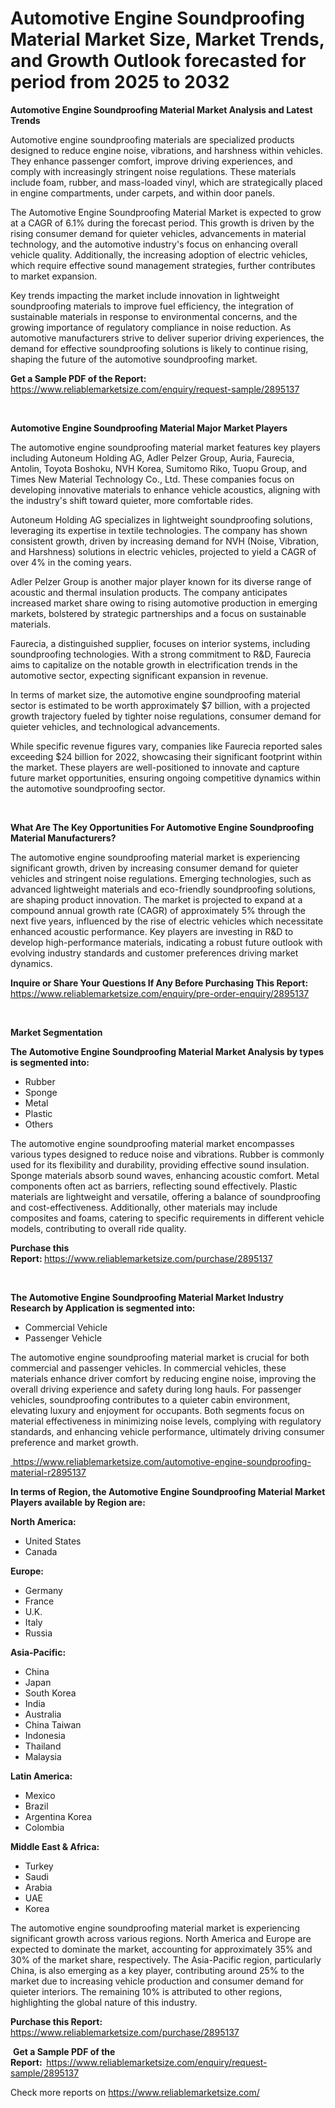 <p><h1>Automotive Engine Soundproofing Material Market Size, Market Trends, and Growth Outlook forecasted for period from 2025 to 2032</h1></p><p><strong>Automotive Engine Soundproofing Material Market Analysis and Latest Trends</strong></p>
<p><p>Automotive engine soundproofing materials are specialized products designed to reduce engine noise, vibrations, and harshness within vehicles. They enhance passenger comfort, improve driving experiences, and comply with increasingly stringent noise regulations. These materials include foam, rubber, and mass-loaded vinyl, which are strategically placed in engine compartments, under carpets, and within door panels.</p><p>The Automotive Engine Soundproofing Material Market is expected to grow at a CAGR of 6.1% during the forecast period. This growth is driven by the rising consumer demand for quieter vehicles, advancements in material technology, and the automotive industry's focus on enhancing overall vehicle quality. Additionally, the increasing adoption of electric vehicles, which require effective sound management strategies, further contributes to market expansion.</p><p>Key trends impacting the market include innovation in lightweight soundproofing materials to improve fuel efficiency, the integration of sustainable materials in response to environmental concerns, and the growing importance of regulatory compliance in noise reduction. As automotive manufacturers strive to deliver superior driving experiences, the demand for effective soundproofing solutions is likely to continue rising, shaping the future of the automotive soundproofing market.</p></p>
<p><strong>Get a Sample PDF of the Report:&nbsp;</strong> <a href="https://www.reliablemarketsize.com/enquiry/request-sample/2895137?utm_campaign=3494&utm_medium=2&utm_source=Github&utm_content=ia&utm_term=15032025&utm_id=automotive-engine-soundproofing-material">https://www.reliablemarketsize.com/enquiry/request-sample/2895137</a></p>
<p>&nbsp;</p>
<p><strong>Automotive Engine Soundproofing Material Major Market Players</strong></p>
<p><p>The automotive engine soundproofing material market features key players including Autoneum Holding AG, Adler Pelzer Group, Auria, Faurecia, Antolin, Toyota Boshoku, NVH Korea, Sumitomo Riko, Tuopu Group, and Times New Material Technology Co., Ltd. These companies focus on developing innovative materials to enhance vehicle acoustics, aligning with the industry's shift toward quieter, more comfortable rides.</p><p>Autoneum Holding AG specializes in lightweight soundproofing solutions, leveraging its expertise in textile technologies. The company has shown consistent growth, driven by increasing demand for NVH (Noise, Vibration, and Harshness) solutions in electric vehicles, projected to yield a CAGR of over 4% in the coming years.</p><p>Adler Pelzer Group is another major player known for its diverse range of acoustic and thermal insulation products. The company anticipates increased market share owing to rising automotive production in emerging markets, bolstered by strategic partnerships and a focus on sustainable materials. </p><p>Faurecia, a distinguished supplier, focuses on interior systems, including soundproofing technologies. With a strong commitment to R&D, Faurecia aims to capitalize on the notable growth in electrification trends in the automotive sector, expecting significant expansion in revenue.</p><p>In terms of market size, the automotive engine soundproofing material sector is estimated to be worth approximately $7 billion, with a projected growth trajectory fueled by tighter noise regulations, consumer demand for quieter vehicles, and technological advancements.</p><p>While specific revenue figures vary, companies like Faurecia reported sales exceeding $24 billion for 2022, showcasing their significant footprint within the market. These players are well-positioned to innovate and capture future market opportunities, ensuring ongoing competitive dynamics within the automotive soundproofing sector.</p></p>
<p>&nbsp;</p>
<p><strong>What Are The Key Opportunities For Automotive Engine Soundproofing Material Manufacturers?</strong></p>
<p><p>The automotive engine soundproofing material market is experiencing significant growth, driven by increasing consumer demand for quieter vehicles and stringent noise regulations. Emerging technologies, such as advanced lightweight materials and eco-friendly soundproofing solutions, are shaping product innovation. The market is projected to expand at a compound annual growth rate (CAGR) of approximately 5% through the next five years, influenced by the rise of electric vehicles which necessitate enhanced acoustic performance. Key players are investing in R&D to develop high-performance materials, indicating a robust future outlook with evolving industry standards and customer preferences driving market dynamics.</p></p>
<p><strong>Inquire or Share Your Questions If Any Before Purchasing This Report:</strong> <a href="https://www.reliablemarketsize.com/enquiry/pre-order-enquiry/2895137?utm_campaign=3494&utm_medium=2&utm_source=Github&utm_content=ia&utm_term=15032025&utm_id=automotive-engine-soundproofing-material">https://www.reliablemarketsize.com/enquiry/pre-order-enquiry/2895137</a></p>
<p>&nbsp;</p>
<p><strong>Market Segmentation</strong></p>
<p><strong>The Automotive Engine Soundproofing Material Market Analysis by types is segmented into:</strong></p>
<p><ul><li>Rubber</li><li>Sponge</li><li>Metal</li><li>Plastic</li><li>Others</li></ul></p>
<p><p>The automotive engine soundproofing material market encompasses various types designed to reduce noise and vibrations. Rubber is commonly used for its flexibility and durability, providing effective sound insulation. Sponge materials absorb sound waves, enhancing acoustic comfort. Metal components often act as barriers, reflecting sound effectively. Plastic materials are lightweight and versatile, offering a balance of soundproofing and cost-effectiveness. Additionally, other materials may include composites and foams, catering to specific requirements in different vehicle models, contributing to overall ride quality.</p></p>
<p><strong>Purchase this Report:&nbsp;</strong><a href="https://www.reliablemarketsize.com/purchase/2895137?utm_campaign=3494&utm_medium=2&utm_source=Github&utm_content=ia&utm_term=15032025&utm_id=automotive-engine-soundproofing-material">https://www.reliablemarketsize.com/purchase/2895137</a></p>
<p>&nbsp;</p>
<p><strong>The Automotive Engine Soundproofing Material Market Industry Research by Application is segmented into:</strong></p>
<p><ul><li>Commercial Vehicle</li><li>Passenger Vehicle</li></ul></p>
<p><p>The automotive engine soundproofing material market is crucial for both commercial and passenger vehicles. In commercial vehicles, these materials enhance driver comfort by reducing engine noise, improving the overall driving experience and safety during long hauls. For passenger vehicles, soundproofing contributes to a quieter cabin environment, elevating luxury and enjoyment for occupants. Both segments focus on material effectiveness in minimizing noise levels, complying with regulatory standards, and enhancing vehicle performance, ultimately driving consumer preference and market growth.</p></p>
<p><a href="https://www.reliablemarketsize.com/automotive-engine-soundproofing-material-r2895137?utm_campaign=3494&utm_medium=2&utm_source=Github&utm_content=ia&utm_term=15032025&utm_id=automotive-engine-soundproofing-material">&nbsp;https://www.reliablemarketsize.com/automotive-engine-soundproofing-material-r2895137</a></p>
<p><strong>In terms of Region, the Automotive Engine Soundproofing Material Market Players available by Region are:</strong></p>
<p>
    <p> <strong> North America: </strong>
        <ul>
            <li>United States</li>
            <li>Canada</li>
        </ul>
        </p> 
    <p> <strong> Europe: </strong>
        <ul>
            <li>Germany</li>
            <li>France</li>
            <li>U.K.</li>
            <li>Italy</li>
            <li>Russia</li>
        </ul>
        </p> 
    <p> <strong> Asia-Pacific: </strong>
        <ul>
            <li>China</li>
            <li>Japan</li>
            <li>South Korea</li>
            <li>India</li>
            <li>Australia</li>
            <li>China Taiwan</li>
            <li>Indonesia</li>
            <li>Thailand</li>
            <li>Malaysia</li>
        </ul>
        </p> 
    <p> <strong> Latin America: </strong>
        <ul>
            <li>Mexico</li>
            <li>Brazil</li>
            <li>Argentina Korea</li>
            <li>Colombia</li>
        </ul>
        </p> 
    <p> <strong> Middle East & Africa: </strong>
        <ul>
            <li>Turkey</li>
            <li>Saudi</li>
            <li>Arabia</li>
            <li>UAE</li>
            <li>Korea</li>
        </ul>
    </p>
    </p>
<p><p>The automotive engine soundproofing material market is experiencing significant growth across various regions. North America and Europe are expected to dominate the market, accounting for approximately 35% and 30% of the market share, respectively. The Asia-Pacific region, particularly China, is also emerging as a key player, contributing around 25% to the market due to increasing vehicle production and consumer demand for quieter interiors. The remaining 10% is attributed to other regions, highlighting the global nature of this industry.</p></p>
<p><strong>Purchase this Report: </strong><a href="https://www.reliablemarketsize.com/purchase/2895137?utm_campaign=3494&utm_medium=2&utm_source=Github&utm_content=ia&utm_term=15032025&utm_id=automotive-engine-soundproofing-material">https://www.reliablemarketsize.com/purchase/2895137</a></p>
<p>&nbsp;<strong>Get a Sample PDF of the Report:&nbsp;&nbsp;</strong><a href="https://www.reliablemarketsize.com/enquiry/request-sample/2895137?utm_campaign=3494&utm_medium=2&utm_source=Github&utm_content=ia&utm_term=15032025&utm_id=automotive-engine-soundproofing-material">https://www.reliablemarketsize.com/enquiry/request-sample/2895137</a></p>
<p><strong></strong></p>
<p>Check more reports on <a href="https://www.reliablemarketsize.com/?utm_campaign=3494&utm_medium=2&utm_source=Github&utm_content=ia&utm_term=15032025&utm_id=automotive-engine-soundproofing-material">https://www.reliablemarketsize.com/</a></p>